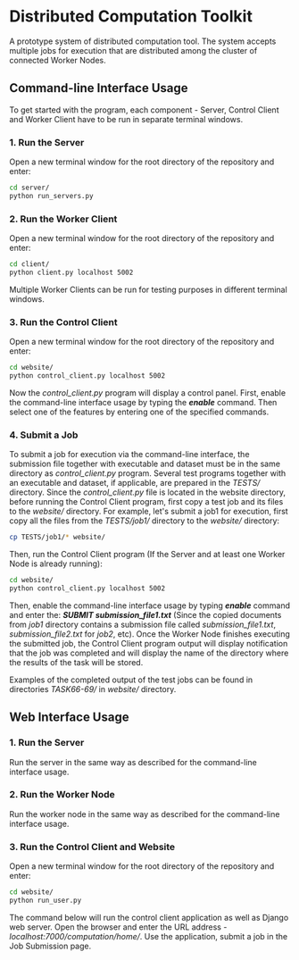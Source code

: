 # Distributed Computation Toolkit

A prototype system of distributed computation tool. The system accepts multiple jobs for execution that are distributed among the cluster of connected Worker Nodes.


## Command-line Interface Usage
To get started with the program, each component - Server, Control Client and Worker Client have to be run in separate terminal windows.
### 1. Run the Server
Open a new terminal window for the root directory of the repository and enter:
```bash
cd server/
python run_servers.py
```

### 2. Run the Worker Client
Open a new terminal window for the root directory of the repository and enter:
```bash
cd client/
python client.py localhost 5002
```
Multiple Worker Clients can be run for testing purposes in different terminal windows.

### 3. Run the Control Client
Open a new terminal window for the root directory of the repository and enter:
```bash
cd website/
python control_client.py localhost 5002
```

Now the *control_client.py* program will display a control panel. First, enable the command-line interface usage by typing the ***enable*** command. Then select one of the features by entering one of the specified commands.

### 4. Submit a Job
To submit a job for execution via the command-line interface, the submission file together with executable and dataset must be in the same directory as *control_client.py* program. Several test programs together with an executable and dataset, if applicable, are prepared in the *TESTS/* directory. Since the *control_client.py* file is located in the website directory, before running the Control Client program, first copy a test job and its files to the *website/* directory. For example, let's submit a job1 for execution, first copy all the files from the *TESTS/job1/* directory to the *website/* directory:
```bash
cp TESTS/job1/* website/
```

Then, run the Control Client program (If the Server and at least one Worker Node is already running):
```bash
cd website/
python control_client.py localhost 5002
```

Then, enable the command-line interface usage by typing ***enable*** command and enter the:
***SUBMIT submission_file1.txt*** (Since the copied documents from *job1* directory contains a submission file called *submission_file1.txt*, *submission_file2.txt* for *job2*, etc). Once the Worker Node finishes executing the submitted job, the Control Client program output will display notification that the job was completed and will display the name of the directory where the results of the task will be stored.  

Examples of the completed output of the test jobs can be found in directories *TASK66-69/* in *website/* directory.


## Web Interface Usage

### 1. Run the Server
Run the server in the same way as described for the command-line interface usage.

### 2. Run the Worker Node
Run the worker node in the same way as described for the command-line interface usage.

### 3. Run the Control Client and Website
Open a new terminal window for the root directory of the repository and enter:
```bash
cd website/
python run_user.py
```
The command below will run the control client application as well as Django web server.
Open the browser and enter the URL address - *localhost:7000/computation/home/*. Use the application, submit a job in the Job Submission page. 
